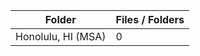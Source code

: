 | Folder             |   Files / Folders |
|--------------------|-------------------|
| Honolulu, HI (MSA) |                 0 |